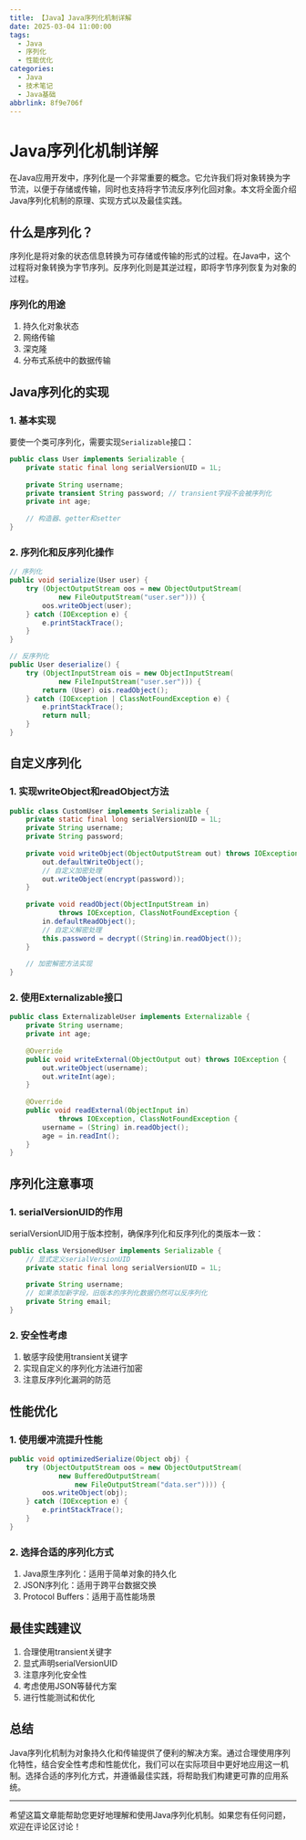 ```yaml
---
title: 【Java】Java序列化机制详解
date: 2025-03-04 11:00:00
tags:
  - Java
  - 序列化
  - 性能优化
categories: 
  - Java
  - 技术笔记
  - Java基础
abbrlink: 8f9e706f
---
```


# Java序列化机制详解

在Java应用开发中，序列化是一个非常重要的概念。它允许我们将对象转换为字节流，以便于存储或传输，同时也支持将字节流反序列化回对象。本文将全面介绍Java序列化机制的原理、实现方式以及最佳实践。

## 什么是序列化？

序列化是将对象的状态信息转换为可存储或传输的形式的过程。在Java中，这个过程将对象转换为字节序列。反序列化则是其逆过程，即将字节序列恢复为对象的过程。

### 序列化的用途

1. 持久化对象状态
2. 网络传输
3. 深克隆
4. 分布式系统中的数据传输

## Java序列化的实现

### 1. 基本实现

要使一个类可序列化，需要实现`Serializable`接口：

```java
public class User implements Serializable {
    private static final long serialVersionUID = 1L;
    
    private String username;
    private transient String password; // transient字段不会被序列化
    private int age;
    
    // 构造器、getter和setter
}
```

### 2. 序列化和反序列化操作

```java
// 序列化
public void serialize(User user) {
    try (ObjectOutputStream oos = new ObjectOutputStream(
            new FileOutputStream("user.ser"))) {
        oos.writeObject(user);
    } catch (IOException e) {
        e.printStackTrace();
    }
}

// 反序列化
public User deserialize() {
    try (ObjectInputStream ois = new ObjectInputStream(
            new FileInputStream("user.ser"))) {
        return (User) ois.readObject();
    } catch (IOException | ClassNotFoundException e) {
        e.printStackTrace();
        return null;
    }
}
```

## 自定义序列化

### 1. 实现writeObject和readObject方法

```java
public class CustomUser implements Serializable {
    private static final long serialVersionUID = 1L;
    private String username;
    private String password;
    
    private void writeObject(ObjectOutputStream out) throws IOException {
        out.defaultWriteObject();
        // 自定义加密处理
        out.writeObject(encrypt(password));
    }
    
    private void readObject(ObjectInputStream in) 
            throws IOException, ClassNotFoundException {
        in.defaultReadObject();
        // 自定义解密处理
        this.password = decrypt((String)in.readObject());
    }
    
    // 加密解密方法实现
}
```

### 2. 使用Externalizable接口

```java
public class ExternalizableUser implements Externalizable {
    private String username;
    private int age;
    
    @Override
    public void writeExternal(ObjectOutput out) throws IOException {
        out.writeObject(username);
        out.writeInt(age);
    }
    
    @Override
    public void readExternal(ObjectInput in) 
            throws IOException, ClassNotFoundException {
        username = (String) in.readObject();
        age = in.readInt();
    }
}
```

## 序列化注意事项

### 1. serialVersionUID的作用

serialVersionUID用于版本控制，确保序列化和反序列化的类版本一致：

```java
public class VersionedUser implements Serializable {
    // 显式定义serialVersionUID
    private static final long serialVersionUID = 1L;
    
    private String username;
    // 如果添加新字段，旧版本的序列化数据仍然可以反序列化
    private String email; 
}
```

### 2. 安全性考虑

1. 敏感字段使用transient关键字
2. 实现自定义的序列化方法进行加密
3. 注意反序列化漏洞的防范

## 性能优化

### 1. 使用缓冲流提升性能

```java
public void optimizedSerialize(Object obj) {
    try (ObjectOutputStream oos = new ObjectOutputStream(
            new BufferedOutputStream(
                new FileOutputStream("data.ser")))) {
        oos.writeObject(obj);
    } catch (IOException e) {
        e.printStackTrace();
    }
}
```

### 2. 选择合适的序列化方式

1. Java原生序列化：适用于简单对象的持久化
2. JSON序列化：适用于跨平台数据交换
3. Protocol Buffers：适用于高性能场景

## 最佳实践建议

1. 合理使用transient关键字
2. 显式声明serialVersionUID
3. 注意序列化安全性
4. 考虑使用JSON等替代方案
5. 进行性能测试和优化

## 总结

Java序列化机制为对象持久化和传输提供了便利的解决方案。通过合理使用序列化特性，结合安全性考虑和性能优化，我们可以在实际项目中更好地应用这一机制。选择合适的序列化方式，并遵循最佳实践，将帮助我们构建更可靠的应用系统。

---

希望这篇文章能帮助您更好地理解和使用Java序列化机制。如果您有任何问题，欢迎在评论区讨论！